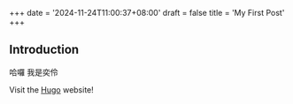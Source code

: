 +++
date = '2024-11-24T11:00:37+08:00'
draft = false
title = 'My First Post'
+++

## Introduction

哈囉 我是奕伶

Visit the [Hugo](https://gohugo.io) website!
